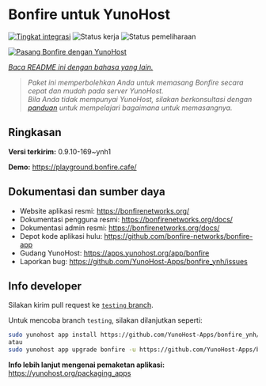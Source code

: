 <!--
N.B.: README ini dibuat secara otomatis oleh <https://github.com/YunoHost/apps/tree/master/tools/readme_generator>
Ini TIDAK boleh diedit dengan tangan.
-->

# Bonfire untuk YunoHost

[![Tingkat integrasi](https://apps.yunohost.org/badge/integration/bonfire)](https://ci-apps.yunohost.org/ci/apps/bonfire/)
![Status kerja](https://apps.yunohost.org/badge/state/bonfire)
![Status pemeliharaan](https://apps.yunohost.org/badge/maintained/bonfire)

[![Pasang Bonfire dengan YunoHost](https://install-app.yunohost.org/install-with-yunohost.svg)](https://install-app.yunohost.org/?app=bonfire)

*[Baca README ini dengan bahasa yang lain.](./ALL_README.md)*

> *Paket ini memperbolehkan Anda untuk memasang Bonfire secara cepat dan mudah pada server YunoHost.*  
> *Bila Anda tidak mempunyai YunoHost, silakan berkonsultasi dengan [panduan](https://yunohost.org/install) untuk mempelajari bagaimana untuk memasangnya.*

## Ringkasan



**Versi terkirim:** 0.9.10-169~ynh1

**Demo:** <https://playground.bonfire.cafe/>
## Dokumentasi dan sumber daya

- Website aplikasi resmi: <https://bonfirenetworks.org/>
- Dokumentasi pengguna resmi: <https://bonfirenetworks.org/docs/>
- Dokumentasi admin resmi: <https://bonfirenetworks.org/docs/>
- Depot kode aplikasi hulu: <https://github.com/bonfire-networks/bonfire-app>
- Gudang YunoHost: <https://apps.yunohost.org/app/bonfire>
- Laporkan bug: <https://github.com/YunoHost-Apps/bonfire_ynh/issues>

## Info developer

Silakan kirim pull request ke [`testing` branch](https://github.com/YunoHost-Apps/bonfire_ynh/tree/testing).

Untuk mencoba branch `testing`, silakan dilanjutkan seperti:

```bash
sudo yunohost app install https://github.com/YunoHost-Apps/bonfire_ynh/tree/testing --debug
atau
sudo yunohost app upgrade bonfire -u https://github.com/YunoHost-Apps/bonfire_ynh/tree/testing --debug
```

**Info lebih lanjut mengenai pemaketan aplikasi:** <https://yunohost.org/packaging_apps>

